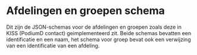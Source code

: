 # Afdelingen en groepen schema

Dit zijn de JSON-schemas voor de afdelingen en groepen zoals deze in KISS (PodiumD contact) geimplementeerd zit. Beide schemas bevatten een identificatie en een naam, het schema voor groep bevat ook een verwijzing van een identificatie van een afdeling. 
